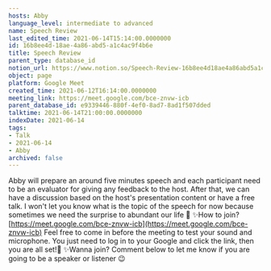 ```yaml
---
hosts: Abby
language_level: intermediate to advanced
name: Speech Review
last_edited_time: 2021-06-14T15:14:00.0000000
id: 16b8ee4d-18ae-4a86-abd5-a1c4ac9f4b6e
title: Speech Review
parent_type: database_id
notion_url: https://www.notion.so/Speech-Review-16b8ee4d18ae4a86abd5a1c4ac9f4b6e
object: page
platform: Google Meet
created_time: 2021-06-12T16:14:00.0000000
meeting_link: https://meet.google.com/bce-znvw-icb
parent_database_id: e9339446-880f-4ef0-8ad7-8ad1f507dded
talktime: 2021-06-14T21:00:00.0000000
indexDate: 2021-06-14
tags:
- Talk
- 2021-06-14
- Abby
archived: false
---
```


Abby will prepare an around five minutes speech and each participant need to be an evaluator for giving any feedback to the host. After that, we can have a discussion based on the host's presentation content or have a free talk. I won't let you know what is the topic of the speech for now because sometimes we need the surprise to abundant our life 🥰
✨How to join?
 [https://meet.google.com/bce-znvw-icb](https://meet.google.com/bce-znvw-icb) 
Feel free to come in before the meeting to test your sound and microphone. You just need to log in to your Google and click the link, then you are all set!🥳 
✨Wanna join?
Comment below to let me know if you are going to be a speaker or listener 😉

